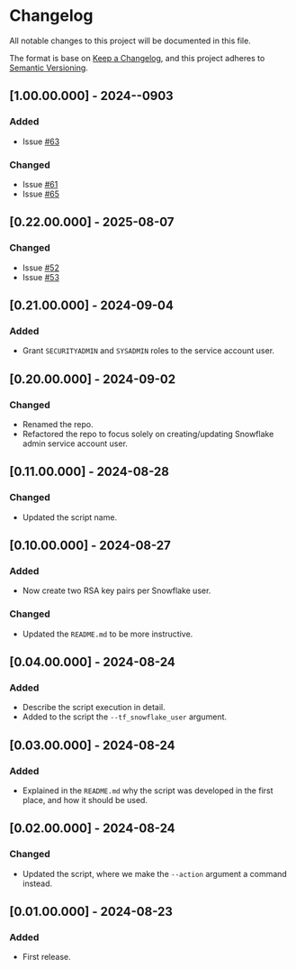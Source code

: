 # Changelog
All notable changes to this project will be documented in this file.

The format is base on [Keep a Changelog](https://keepachangelog.com/en/1.1.0/), and this project adheres to [Semantic Versioning](https://semver.org/spec/v2.0.0.html).


## [1.00.00.000] - 2024--0903
### Added
- Issue [#63](https://github.com/j3-signalroom/snowflake_admin_service_account_user/issues/63)

### Changed
- Issue [#61](https://github.com/j3-signalroom/snowflake_admin_service_account_user/issues/61)
- Issue [#65](https://github.com/j3-signalroom/snowflake_admin_service_account_user/issues/65)

## [0.22.00.000] - 2025-08-07
### Changed
- Issue [#52](https://github.com/j3-signalroom/snowflake_admin_service_account_user/issues/52)
- Issue [#53](https://github.com/j3-signalroom/snowflake_admin_service_account_user/issues/53)

## [0.21.00.000] - 2024-09-04
### Added
- Grant `SECURITYADMIN` and `SYSADMIN` roles to the service account user.

## [0.20.00.000] - 2024-09-02
### Changed
- Renamed the repo.
- Refactored the repo to focus solely on creating/updating Snowflake admin service account user.

## [0.11.00.000] - 2024-08-28
### Changed
- Updated the script name.

## [0.10.00.000] - 2024-08-27
### Added
- Now create two RSA key pairs per Snowflake user.

### Changed
- Updated the `README.md` to be more instructive.

## [0.04.00.000] - 2024-08-24
### Added
- Describe the script execution in detail.
- Added to the script the `--tf_snowflake_user` argument.

## [0.03.00.000] - 2024-08-24
### Added
- Explained in the `README.md` why the script was developed in the first place, and how it should be used. 

## [0.02.00.000] - 2024-08-24
### Changed
- Updated the script, where we make the `--action` argument a command instead.

## [0.01.00.000] - 2024-08-23
### Added
- First release.